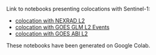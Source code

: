 Link to notebooks presenting colocations with Sentinel-1:

- [colocation with NEXRAD L2](readme/readme_nexrad.ipynb)
- [colocation with GOES GLM L2 Events](readme/readme_glm.ipynb)
- [colocation with GOES ABI L2](readme/readme_goes_abi.ipynb)

These notebooks have been generated on Google Colab.
